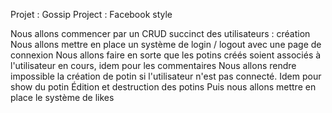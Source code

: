 Projet : Gossip Project : Facebook style

Nous allons commencer par un CRUD succinct des utilisateurs : création
Nous allons mettre en place un système de login / logout avec une page de connexion
Nous allons faire en sorte que les potins créés soient associés à l'utilisateur en cours, idem pour les commentaires
Nous allons rendre impossible la création de potin si l'utilisateur n'est pas connecté. Idem pour show du potin
Édition et destruction des potins
Puis nous allons mettre en place le système de likes